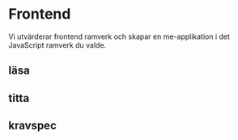 # Frontend

Vi utvärderar frontend ramverk och skapar en me-applikation i det JavaScript ramverk du valde.

## läsa

## titta

## kravspec
